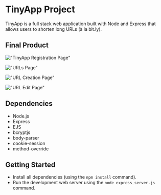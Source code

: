 # TinyApp Project

TinyApp is a full stack web application built with Node and Express that allows users to shorten long URLs (à la bit.ly).

## Final Product

!["TinyApp Registration Page"](![image](https://user-images.githubusercontent.com/85146135/125185119-c6e18080-e1f0-11eb-8e97-f85aae36fbe5.png))

!["URLs Page"](![image](https://user-images.githubusercontent.com/85146135/125185162-158f1a80-e1f1-11eb-8e6f-63d81a041744.png)
)

!["URL Creation Page"](![image](https://user-images.githubusercontent.com/85146135/125185141-ebd5f380-e1f0-11eb-9069-f6917e1e5675.png)
)

!["URL Edit Page"](![image](https://user-images.githubusercontent.com/85146135/125185145-fb553c80-e1f0-11eb-9acc-cd21dbbfc2b7.png)
)

## Dependencies

- Node.js
- Express
- EJS
- bcryptjs
- body-parser
- cookie-session
- method-override

## Getting Started

- Install all dependencies (using the `npm install` command).
- Run the development web server using the `node express_server.js` command.